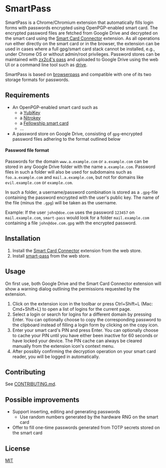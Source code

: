 SmartPass
=========

SmartPass is a Chrome/Chromium extension that automatically fills login forms with passwords encrypted using OpenPGP-enabled smart card. The encrypted password files are fetched from Google Drive and decrypted on the smart card using the [Smart Card Connector](https://chrome.google.com/webstore/detail/smart-card-connector/khpfeaanjngmcnplbdlpegiifgpfgdco) extension. As all operations run either directly on the smart card or in the browser, the extension can be used in cases where a full gpg/smart card stack cannot be installed, e.g., under Chrome OS or without admin/root privileges.
Password stores can be maintained with [zx2c4's pass](https://www.passwordstore.org) and uploaded to Google Drive using the web UI or a command line tool such as [drive](https://github.com/odeke-em/drive).

SmartPass is based on [browserpass](https://github.com/dannyvankooten/browserpass) and compatible with one of its two storage formats for passwords.

## Requirements
  * An OpenPGP-enabled smart card such as
    * a [YubiKey](https://www.yubico.com/products/yubikey-hardware/)
    * a [Nitrokey](https://www.nitrokey.com/)
    * a [Fellowship smart card](https://fsfe.org/fellowship/card.en.html)
    * ...
  * A password store on Google Drive, consisting of `gpg`-encrypted password files adhering to the format outlined below


#### Password file format
Passwords for the domain `www.a.example.com` or `a.example.com` can be stored in any Google Drive folder with the name `a.example.com`. Password files in such a folder will also be used for subdomains such as `foo.a.example.com` and `mail.a.example.com`, but not for domains like `evil.example.com` or `example.com`.

In such a folder, a username/password combination is stored as a `.gpg`-file containing the password encrypted with the user's public key. The name of the file (minus the `.gpg`) will be taken as the username.

Example: If the user `john@doe.com` uses the password `123457` on `mail.example.com`, `smart-pass` would look for a folder `mail.example.com` containing a file `john@doe.com.gpg` with the encrypted password.

## Installation
  1. Install the [Smart Card Connector](https://chrome.google.com/webstore/detail/smart-card-connector/khpfeaanjngmcnplbdlpegiifgpfgdco) extension from the web store.
  2. Install [smart-pass](https://chrome.google.com/webstore/detail/smart-pass/hlbkkfgplamgidcmijjcglabmiekfech) from the web store.

## Usage
On first use, both Google Drive and the Smart Card Connector extension will show a warning dialog outlining the permissions requested by the extension.

  1. Click on the extension icon in the toolbar or press Ctrl+Shift+L (Mac: Cmd+Shift+L) to open a list of logins for the current page.
  2. Select a login or search for logins for a different domain by pressing Enter. You can optionally choose to copy the corresponding password to the clipboard instead of filling a login form by clicking on the copy icon.
  3. Enter your smart card's PIN and press Enter. You can optionally choose to cache your PIN until you have either been inactive for 60 seconds or have locked your device. The PIN cache can always be cleared manually from the extension icon's context menu.
  4. After possibly confirming the decryption operation on your smart card reader, you will be logged in automatically.

## Contributing
See [CONTRIBUTING.md](https://github.com/FabianHenneke/smart-pass/blob/master/CONTRIBUTING.md).

## Possible improvements
  * Support inserting, editing and generating passwords
    * Use random numbers generated by the hardware RNG on the smart card
  * Offer to fill one-time passwords generated from TOTP secrets stored on the smart card

## License
[MIT](https://github.com/FabianHenneke/smart-pass/blob/master/LICENSE)

